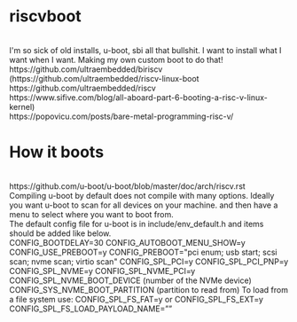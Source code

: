 # riscvboot
<br>
I'm so sick of old installs, u-boot, sbi all that bullshit. I want to install what I want when I want. Making my own custom boot to do that!
<br>
https://github.com/ultraembedded/biriscv
(https://github.com/ultraembedded/riscv-linux-boot
<br>
https://github.com/ultraembedded/riscv<br>
https://www.sifive.com/blog/all-aboard-part-6-booting-a-risc-v-linux-kernel)
<br>
https://popovicu.com/posts/bare-metal-programming-risc-v/
<br>

# How it boots
<br>
https://github.com/u-boot/u-boot/blob/master/doc/arch/riscv.rst
<br>
Compiling u-boot by default does not compile with many options. Ideally you want u-boot to scan for all devices on your machine.  and then have a menu to select where you want to boot from.
<br>
The default config file for u-boot is in include/env_default.h and items should be added like below.<br>
CONFIG_BOOTDELAY=30
CONFIG_AUTOBOOT_MENU_SHOW=y
CONFIG_USE_PREBOOT=y
CONFIG_PREBOOT="pci enum; usb start; scsi scan; nvme scan; virtio scan"
CONFIG_SPL_PCI=y
CONFIG_SPL_PCI_PNP=y
CONFIG_SPL_NVME=y
CONFIG_SPL_NVME_PCI=y
CONFIG_SPL_NVME_BOOT_DEVICE (number of the NVMe device)
CONFIG_SYS_NVME_BOOT_PARTITION (partition to read from)
To load from a file system use:
CONFIG_SPL_FS_FAT=y or CONFIG_SPL_FS_EXT=y
CONFIG_SPL_FS_LOAD_PAYLOAD_NAME=”<filepath>”

